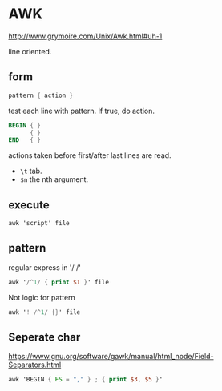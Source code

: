 # AWK

<http://www.grymoire.com/Unix/Awk.html#uh-1>

line oriented.

## form

```awk
pattern { action }
```

test each line with pattern. If true, do action.

```awk
BEGIN { }
      { }
END   { }
```

actions taken before first/after last lines are read.

- `\t` tab.
- `$n` the nth argument.

## execute

```awk
awk 'script' file
```

## pattern

regular express in '/ /'

```awk
awk '/^1/ { print $1 }' file
```

Not logic for pattern

```awk
awk '! /^1/ {}' file
```

## Seperate char

<https://www.gnu.org/software/gawk/manual/html_node/Field-Separators.html>

```awk
awk 'BEGIN { FS = "," } ; { print $3, $5 }'
```
